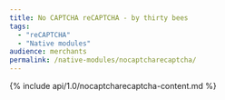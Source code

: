 ```yaml
---
title: No CAPTCHA reCAPTCHA - by thirty bees
tags:
  - "reCAPTCHA"
  - "Native modules"
audience: merchants
permalink: /native-modules/nocaptcharecaptcha/
---
```


{% include api/1.0/nocaptcharecaptcha-content.md %}
